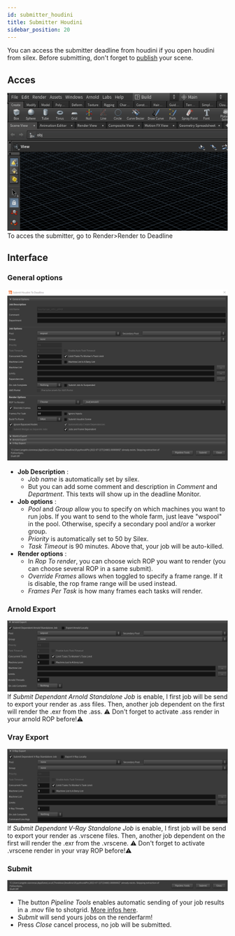 ```yaml
---
id: submitter_houdini
title: Submitter Houdini
sidebar_position: 20
---
```

You can access the submitter deadline from houdini if you open houdini from silex.
Before submitting, don't forget to [publish](../basic-concepts/actions/publish.md) your scene.                              
## Acces
![](../../../static/img/user_guide/renderfarm/houdini_submitter_acces.gif)                  
To acces the submitter, go to Render>Render to Deadline
## Interface
### General options
![](../../../static/img/user_guide/renderfarm/submit_houdini_to_deadline_maya_job.png)
- **Job Description** : 
    - *Job name* is automatically set by silex. 
    - But you can add some comment and description in *Comment* and *Department*. This texts will show up in the deadline Monitor.
- **Job options** : 
    - *Pool* and *Group* allow you to specify on which machines you want to run jobs. If you want to send to the whole farm, just leave "wspool" in the pool. Otherwise, specify a secondary pool and/or a worker group.
    - *Priority* is automatically set to 50 by Silex.
    - *Task Timeout* is 90 minutes. Above that, your job will be auto-killed.
- **Render options** : 
    - In *Rop To render*, you can choose wich ROP you want to render (you can choose several ROP in a same submit). 
    - *Override Frames* allows when toggled to specify a frame range. If it is disable, the rop frame range will be used instead. 
    - *Frames Per Task* is how many frames each tasks will render.

### Arnold Export
![](../../../static/img/user_guide/renderfarm/submit_houdini_to_deadline_arnold_job.png)
If *Submit Dependant Arnold Standalone Job* is enable, I first job will be send to export your render as .ass files. Then, another job dependent on the first will render the .exr from the .ass. ⚠ Don't forget to activate .ass render in your arnold ROP before!⚠

### Vray Export
![](../../../static/img/user_guide/renderfarm/submit_houdini_to_deadline_vray_job.png)
If *Submit Dependant V-Ray Standalone Job* is enable, I first job will be send to export your render as .vrscene files. Then, another job dependent on the first will render the .exr from the .vrscene. ⚠ Don't forget to activate .vrscene render in your vray ROP before!⚠

### Submit
![](../../../static/img/user_guide/renderfarm/submit_houdini_to_deadline_padder.png)
- The button *Pipeline Tools* enables automatic sending of your job results in a .mov file to shotgrid. [More infos here](pipeline_tools.md).
- *Submit* will send yours jobs on the renderfarm!
- Press *Close* cancel process, no job will be submitted.